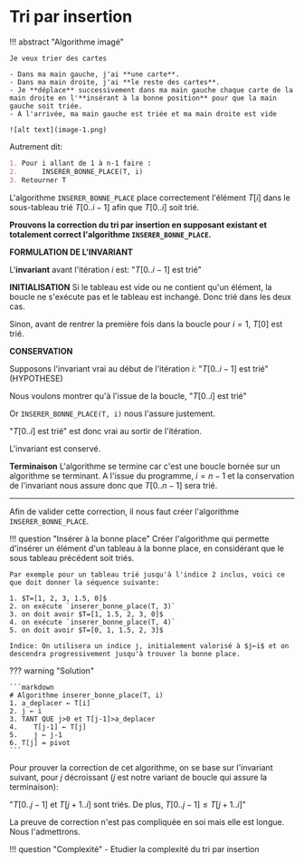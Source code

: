 # Tri par insertion

!!! abstract "Algorithme imagé"
    
    Je veux trier des cartes

    - Dans ma main gauche, j'ai **une carte**. 
    - Dans ma main droite, j'ai **le reste des cartes**.
    - Je **déplace** successivement dans ma main gauche chaque carte de la main droite en l'**insérant à la bonne position** pour que la main gauche soit triée.
    - A l'arrivée, ma main gauche est triée et ma main droite est vide

    ![alt text](image-1.png)


 Autrement dit:

```markdown
1. Pour i allant de 1 à n-1 faire :
2.      INSERER_BONNE_PLACE(T, i)
3. Retourner T
```

L'algorithme `INSERER_BONNE_PLACE` place correctement l'élément $T[i]$ dans le sous-tableau trié $T[0..i-1]$ afin que $T[0..i]$ soit trié.

**Prouvons la correction du tri par insertion en supposant existant et totalement correct l'algorithme `INSERER_BONNE_PLACE`.**


**FORMULATION DE L'INVARIANT**

L'**invariant** avant l'itération $i$ est: "$T[0..i-1]$ est trié"

**INITIALISATION**
Si le tableau est vide ou ne contient qu'un élément, la boucle ne s'exécute pas et le tableau est inchangé. Donc trié dans les deux cas.

Sinon, avant de rentrer la première fois dans la boucle pour $i=1$, $T[0]$ est trié.

**CONSERVATION**

Supposons l'invariant vrai au début de l'itération $i$: "$T[0..i-1]$ est trié" (HYPOTHESE)

Nous voulons montrer qu'à l'issue de la boucle, "$T[0..i]$ est trié"

Or `INSERER_BONNE_PLACE(T, i)` nous l'assure justement.

"$T[0..i]$ est trié" est donc vrai au sortir de l'itération.

L'invariant est conservé.

**Terminaison**
L'algorithme se termine car c'est une boucle bornée sur un algorithme se terminant.
A l'issue du programme, $i=n-1$ et la conservation de l'invariant nous assure donc que $T[0..n-1]$ sera trié.

---

Afin de valider cette correction, il nous faut créer l'algorithme `INSERER_BONNE_PLACE`.

!!! question "Insérer à la bonne place"
    Créer l'algorithme qui permette d'insérer un élément d'un tableau à la bonne place, en considérant que le sous tableau précédent soit triés.

    Par exemple pour un tableau trié jusqu'à l'indice 2 inclus, voici ce que doit donner la séquence suivante:

    1. $T=[1, 2, 3, 1.5, 0]$
    2. on exécute `inserer_bonne_place(T, 3)`
    3. on doit avoir $T=[1, 1.5, 2, 3, 0]$
    4. on exécute `inserer_bonne_place(T, 4)`
    5. on doit avoir $T=[0, 1, 1.5, 2, 3]$

    Indice: On utilisera un indice j, initialement valorisé à $j←i$ et on descendra progressivement jusqu'à trouver la bonne place.


??? warning "Solution"

    ```markdown
    # Algorithme inserer_bonne_place(T, i)
    1. a_deplacer ← T[i]
    2. j ← i
    3. TANT QUE j>0 et T[j-1]>a_deplacer
    4.    T[j-1] ← T[j]
    5.    j ← j-1
    6. T[j] = pivot 
    ```

Pour prouver la correction de cet algorithme, on se base sur l'invariant suivant, pour $j$ décroissant ($j$ est notre variant de boucle qui assure la terminaison): 

"$T[0..j-1]$ et $T[j+1..i]$ sont triés. De plus, $T[0..j-1] \le T[j+1..i]$"

La preuve de correction n'est pas compliquée en soi mais elle est longue. 
Nous l'admettrons.

!!! question "Complexité"
    - Etudier la complexité du tri par insertion
